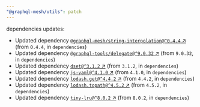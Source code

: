 ```yaml
---
"@graphql-mesh/utils": patch
---
```

dependencies updates:
  - Updated dependency [`@graphql-mesh/string-interpolation@^0.4.4` ↗︎](https://www.npmjs.com/package/@graphql-mesh/string-interpolation/v/0.4.4) (from `0.4.4`, in `dependencies`)
  - Updated dependency [`@graphql-tools/delegate@^9.0.32` ↗︎](https://www.npmjs.com/package/@graphql-tools/delegate/v/9.0.32) (from `9.0.32`, in `dependencies`)
  - Updated dependency [`dset@^3.1.2` ↗︎](https://www.npmjs.com/package/dset/v/3.1.2) (from `3.1.2`, in `dependencies`)
  - Updated dependency [`js-yaml@^4.1.0` ↗︎](https://www.npmjs.com/package/js-yaml/v/4.1.0) (from `4.1.0`, in `dependencies`)
  - Updated dependency [`lodash.get@^4.4.2` ↗︎](https://www.npmjs.com/package/lodash.get/v/4.4.2) (from `4.4.2`, in `dependencies`)
  - Updated dependency [`lodash.topath@^4.5.2` ↗︎](https://www.npmjs.com/package/lodash.topath/v/4.5.2) (from `4.5.2`, in `dependencies`)
  - Updated dependency [`tiny-lru@^8.0.2` ↗︎](https://www.npmjs.com/package/tiny-lru/v/8.0.2) (from `8.0.2`, in `dependencies`)
